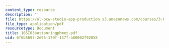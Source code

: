 ```yaml
---
content_type: resource
description: ''
file: https://ol-ocw-studio-app-production.s3.amazonaws.com/courses/3-094-materials-in-human-experience-spring-2004/6f6b56972e95170f137fa80002f92058_16SI03buttonringphmet.pdf
file_type: application/pdf
resourcetype: Document
title: 16SI03buttonringphmet.pdf
uid: 6f6b5697-2e95-170f-137f-a80002f92058
---
```

